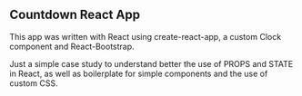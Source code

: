 ## Countdown React App

This app was written with React using create-react-app, a custom Clock component and React-Bootstrap.

Just a simple case study to understand better the use of PROPS and STATE in React, as well as boilerplate for simple components and the use of custom CSS.